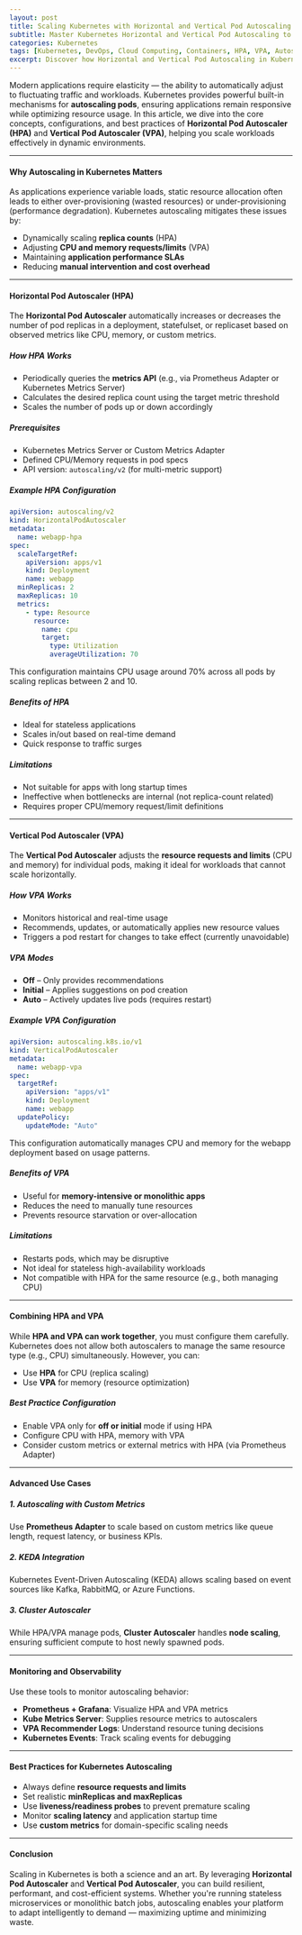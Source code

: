 ```yaml
---
layout: post
title: Scaling Kubernetes with Horizontal and Vertical Pod Autoscaling for Optimal Performance
subtitle: Master Kubernetes Horizontal and Vertical Pod Autoscaling to ensure high availability and resource efficiency
categories: Kubernetes
tags: [Kubernetes, DevOps, Cloud Computing, Containers, HPA, VPA, Autoscaling, Cluster Optimization, Performance Tuning]
excerpt: Discover how Horizontal and Vertical Pod Autoscaling in Kubernetes enhances performance and reliability by dynamically managing workloads based on real-time metrics.
---
```

Modern applications require elasticity — the ability to automatically adjust to fluctuating traffic and workloads. Kubernetes provides powerful built-in mechanisms for **autoscaling pods**, ensuring applications remain responsive while optimizing resource usage. In this article, we dive into the core concepts, configurations, and best practices of **Horizontal Pod Autoscaler (HPA)** and **Vertical Pod Autoscaler (VPA)**, helping you scale workloads effectively in dynamic environments.

---

#### Why Autoscaling in Kubernetes Matters

As applications experience variable loads, static resource allocation often leads to either over-provisioning (wasted resources) or under-provisioning (performance degradation). Kubernetes autoscaling mitigates these issues by:

- Dynamically scaling **replica counts** (HPA)
- Adjusting **CPU and memory requests/limits** (VPA)
- Maintaining **application performance SLAs**
- Reducing **manual intervention and cost overhead**

---

#### Horizontal Pod Autoscaler (HPA)

The **Horizontal Pod Autoscaler** automatically increases or decreases the number of pod replicas in a deployment, statefulset, or replicaset based on observed metrics like CPU, memory, or custom metrics.

##### How HPA Works

- Periodically queries the **metrics API** (e.g., via Prometheus Adapter or Kubernetes Metrics Server)
- Calculates the desired replica count using the target metric threshold
- Scales the number of pods up or down accordingly

##### Prerequisites

- Kubernetes Metrics Server or Custom Metrics Adapter
- Defined CPU/Memory requests in pod specs
- API version: `autoscaling/v2` (for multi-metric support)

##### Example HPA Configuration

```yaml
apiVersion: autoscaling/v2
kind: HorizontalPodAutoscaler
metadata:
  name: webapp-hpa
spec:
  scaleTargetRef:
    apiVersion: apps/v1
    kind: Deployment
    name: webapp
  minReplicas: 2
  maxReplicas: 10
  metrics:
    - type: Resource
      resource:
        name: cpu
        target:
          type: Utilization
          averageUtilization: 70
```

This configuration maintains CPU usage around 70% across all pods by scaling replicas between 2 and 10.

##### Benefits of HPA

- Ideal for stateless applications
- Scales in/out based on real-time demand
- Quick response to traffic surges

##### Limitations

- Not suitable for apps with long startup times
- Ineffective when bottlenecks are internal (not replica-count related)
- Requires proper CPU/memory request/limit definitions

---

#### Vertical Pod Autoscaler (VPA)

The **Vertical Pod Autoscaler** adjusts the **resource requests and limits** (CPU and memory) for individual pods, making it ideal for workloads that cannot scale horizontally.

##### How VPA Works

- Monitors historical and real-time usage
- Recommends, updates, or automatically applies new resource values
- Triggers a pod restart for changes to take effect (currently unavoidable)

##### VPA Modes

- **Off** – Only provides recommendations
- **Initial** – Applies suggestions on pod creation
- **Auto** – Actively updates live pods (requires restart)

##### Example VPA Configuration

```yaml
apiVersion: autoscaling.k8s.io/v1
kind: VerticalPodAutoscaler
metadata:
  name: webapp-vpa
spec:
  targetRef:
    apiVersion: "apps/v1"
    kind: Deployment
    name: webapp
  updatePolicy:
    updateMode: "Auto"
```

This configuration automatically manages CPU and memory for the webapp deployment based on usage patterns.

##### Benefits of VPA

- Useful for **memory-intensive or monolithic apps**
- Reduces the need to manually tune resources
- Prevents resource starvation or over-allocation

##### Limitations

- Restarts pods, which may be disruptive
- Not ideal for stateless high-availability workloads
- Not compatible with HPA for the same resource (e.g., both managing CPU)

---

#### Combining HPA and VPA

While **HPA and VPA can work together**, you must configure them carefully. Kubernetes does not allow both autoscalers to manage the same resource type (e.g., CPU) simultaneously. However, you can:

- Use **HPA** for CPU (replica scaling)
- Use **VPA** for memory (resource optimization)

##### Best Practice Configuration

- Enable VPA only for **off or initial** mode if using HPA
- Configure CPU with HPA, memory with VPA
- Consider custom metrics or external metrics with HPA (via Prometheus Adapter)

---

#### Advanced Use Cases

##### 1. **Autoscaling with Custom Metrics**

Use **Prometheus Adapter** to scale based on custom metrics like queue length, request latency, or business KPIs.

##### 2. **KEDA Integration**

Kubernetes Event-Driven Autoscaling (KEDA) allows scaling based on event sources like Kafka, RabbitMQ, or Azure Functions.

##### 3. **Cluster Autoscaler**

While HPA/VPA manage pods, **Cluster Autoscaler** handles **node scaling**, ensuring sufficient compute to host newly spawned pods.

---

#### Monitoring and Observability

Use these tools to monitor autoscaling behavior:

- **Prometheus + Grafana**: Visualize HPA and VPA metrics
- **Kube Metrics Server**: Supplies resource metrics to autoscalers
- **VPA Recommender Logs**: Understand resource tuning decisions
- **Kubernetes Events**: Track scaling events for debugging

---

#### Best Practices for Kubernetes Autoscaling

- Always define **resource requests and limits**
- Set realistic **minReplicas and maxReplicas**
- Use **liveness/readiness probes** to prevent premature scaling
- Monitor **scaling latency** and application startup time
- Use **custom metrics** for domain-specific scaling needs

---

#### Conclusion

Scaling in Kubernetes is both a science and an art. By leveraging **Horizontal Pod Autoscaler** and **Vertical Pod Autoscaler**, you can build resilient, performant, and cost-efficient systems. Whether you're running stateless microservices or monolithic batch jobs, autoscaling enables your platform to adapt intelligently to demand — maximizing uptime and minimizing waste.

